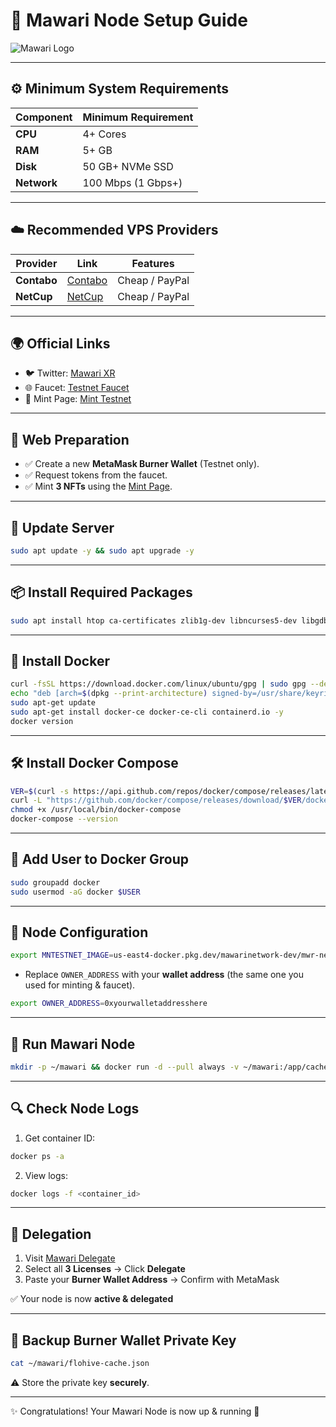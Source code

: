 # 🌌 Mawari Node Setup Guide  

![Mawari Logo](https://github.com/user-attachments/assets/1bad4a09-6812-4f18-8ac8-723c73ffd8a1)

---

## ⚙️ Minimum System Requirements  

| Component   | Minimum Requirement |  
|-------------|----------------------|  
| **CPU**     | 4+ Cores             |  
| **RAM**     | 5+ GB                |  
| **Disk**    | 50 GB+ NVMe SSD      |  
| **Network** | 100 Mbps (1 Gbps+)   |  

---

## ☁️ Recommended VPS Providers  

| Provider     | Link                                                                 | Features          |  
|--------------|----------------------------------------------------------------------|-------------------|  
| **Contabo**  | [Contabo](https://www.dpbolvw.net/click-101330552-12454592)          | Cheap / PayPal    |  
| **NetCup**   | [NetCup](https://www.netcup.com/en/?ref=261820)                      | Cheap / PayPal    |  

---

## 🌍 Official Links  

- 🐦 Twitter: [Mawari XR](https://x.com/mawariXR)  
- 🌐 Faucet: [Testnet Faucet](https://hub.testnet.mawari.net/)  
- 🎨 Mint Page: [Mint Testnet](https://testnet.mawari.net/mint)  

---

## 🔑 Web Preparation  

- ✅ Create a new **MetaMask Burner Wallet** (Testnet only).  
- ✅ Request tokens from the faucet.  
- ✅ Mint **3 NFTs** using the [Mint Page](https://testnet.mawari.net/mint).  

---

## 🔄 Update Server  

```bash
sudo apt update -y && sudo apt upgrade -y
```

---

## 📦 Install Required Packages  

```bash
sudo apt install htop ca-certificates zlib1g-dev libncurses5-dev libgdbm-dev libnss3-dev tmux iptables curl nvme-cli git wget make jq libleveldb-dev build-essential pkg-config ncdu tar clang bsdmainutils lsb-release libssl-dev libreadline-dev libffi-dev jq gcc screen file unzip lz4 -y
```

---

## 🐳 Install Docker  

```bash
curl -fsSL https://download.docker.com/linux/ubuntu/gpg | sudo gpg --dearmor -o /usr/share/keyrings/docker-archive-keyring.gpg
echo "deb [arch=$(dpkg --print-architecture) signed-by=/usr/share/keyrings/docker-archive-keyring.gpg] https://download.docker.com/linux/ubuntu $(lsb_release -cs) stable" | sudo tee /etc/apt/sources.list.d/docker.list > /dev/null
sudo apt-get update
sudo apt-get install docker-ce docker-ce-cli containerd.io -y
docker version
```

---

## 🛠 Install Docker Compose  

```bash
VER=$(curl -s https://api.github.com/repos/docker/compose/releases/latest | grep tag_name | cut -d '"' -f 4)
curl -L "https://github.com/docker/compose/releases/download/$VER/docker-compose-$(uname -s)-$(uname -m)" -o /usr/local/bin/docker-compose
chmod +x /usr/local/bin/docker-compose
docker-compose --version
```

---

## 👤 Add User to Docker Group  

```bash
sudo groupadd docker
sudo usermod -aG docker $USER
```

---

## 📝 Node Configuration  

```bash
export MNTESTNET_IMAGE=us-east4-docker.pkg.dev/mawarinetwork-dev/mwr-net-d-car-uses4-public-docker-registry-e62e/mawari-node:latest
```

- Replace `OWNER_ADDRESS` with your **wallet address** (the same one you used for minting & faucet).  

```bash
export OWNER_ADDRESS=0xyourwalletaddresshere
```

---

## 🚀 Run Mawari Node  

```bash
mkdir -p ~/mawari && docker run -d --pull always -v ~/mawari:/app/cache -e OWNERS_ALLOWLIST=$OWNER_ADDRESS $MNTESTNET_IMAGE
```

---

## 🔍 Check Node Logs  

1. Get container ID:  

```bash
docker ps -a
```

2. View logs:  

```bash
docker logs -f <container_id>
```

---

## 🧩 Delegation  

1. Visit [Mawari Delegate](https://app.testnet.mawari.net/licenses)  
2. Select all **3 Licenses** → Click **Delegate**  
3. Paste your **Burner Wallet Address** → Confirm with MetaMask  

✅ Your node is now **active & delegated**  

---

## 🔐 Backup Burner Wallet Private Key  

```bash
cat ~/mawari/flohive-cache.json
```

⚠️ Store the private key **securely**.  

---

✨ Congratulations! Your Mawari Node is now up & running 🎉
